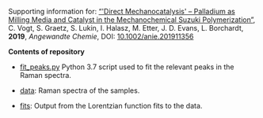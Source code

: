Supporting information for: [“'Direct Mechanocatalysis' – Palladium as Milling Media and Catalyst in the Mechanochemical Suzuki Polymerization”](https://doi.org/10.1002/anie.201911356),  C. Vogt, S. Graetz, S. Lukin, I. Halasz, M. Etter,  J. D. Evans, L. Borchardt, **2019**, _Angewandte Chemie_, DOI: [10.1002/anie.201911356](https://doi.org/10.1002/anie.201911356)

**Contents of repository**

- [fit_peaks.py](fit_peaks.py) Python 3.7 script used to fit the relevant peaks in the Raman spectra.

- [data](data): Raman spectra of the samples. 
- [fits](fits): Output from the Lorentzian function fits to the data.